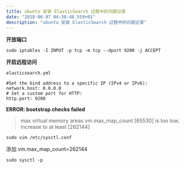 ```yaml
---
title: ubuntu 安装 ElasticSearch 过程中的问题记录
date: "2018-06-07 04:38:46.559+01"
description: "ubuntu 安装 ElasticSearch 过程中的问题记录"
---
```


**开放端口**

```shell
sudo iptables -I INPUT -p tcp -m tcp --dport 9200 -j ACCEPT 
```

**开启远程访问**

`elasticsearch.yml`

```shell
#Set the bind address to a specific IP (IPv4 or IPv6):
network.host: 0.0.0.0
# Set a custom port for HTTP:
http.port: 9200
```

**ERROR: bootstrap checks failed**

> max virtual memory areas vm.max_map_count [65530] is too low, increase to at least [262144]

`sudo vim /etc/sysctl.conf`

添加 vm.max_map_count=262144

`sudo sysctl -p`
